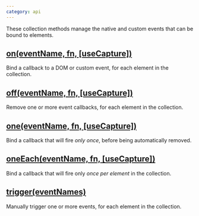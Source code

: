 ```yaml
---
category: api
---
```


These collection methods manage the native and custom events that can be bound to elements.


## [on(eventName, fn, \[useCapture\])](/api/on/)

Bind a callback to a DOM or custom event, for each element in the collection.


## [off(eventName, fn, \[useCapture\])](/api/off/)

Remove one or more event callbacks, for each element in the collection.


## [one(eventName, fn, \[useCapture\])](/api/one/)

Bind a callback that will fire _only once_, before being automatically removed.


## [oneEach(eventName, fn, \[useCapture\])](/api/oneEach/)

Bind a callback that will fire only _once per element_ in the collection.


## [trigger(eventNames)](/api/trigger/)

Manually trigger one or more events, for each element in the collection.
